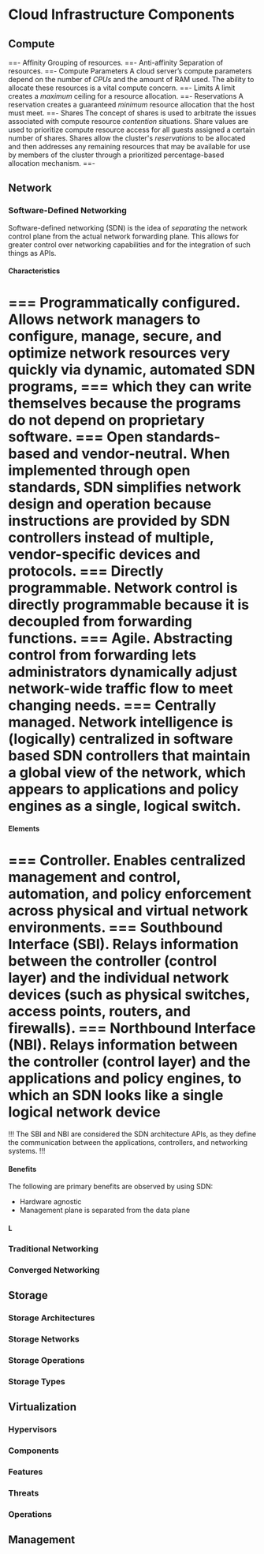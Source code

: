 # Cloud Infrastructure Components

## Compute

==- Affinity
Grouping of resources.
==- Anti-affinity
Separation of resources.
==- Compute Parameters
A cloud server’s compute parameters depend on the number of *CPUs* and the amount of RAM used. The ability to allocate these resources is a vital compute concern.
==- Limits
A limit creates a *maximum* ceiling for a resource allocation.
==- Reservations
A reservation creates a guaranteed *minimum* resource allocation that the host must meet.
==- Shares
The concept of shares is used to arbitrate the issues associated with compute resource *contention* situations. Share values are used to prioritize compute resource access for all guests assigned a certain number of shares. Shares allow the cluster's *reservations* to be allocated and then addresses any remaining resources that may be available for use by members of the cluster through a prioritized percentage-based allocation mechanism.
==-

## Network

### Software-Defined Networking

Software-defined networking (SDN) is the idea of *separating* the network control plane from the actual network forwarding plane. This allows for greater control over networking capabilities and for the integration of such things as APIs.

#### Characteristics

=== Programmatically configured.
Allows network managers to configure, manage, secure, and optimize network resources very quickly via dynamic, automated SDN programs, === which they can write themselves because the programs do not depend on proprietary software.
=== Open standards-based and vendor-neutral.
When implemented through open standards, SDN simplifies network design and operation because instructions are provided by SDN controllers instead of multiple, vendor-specific devices and protocols.
=== Directly programmable.
Network control is directly programmable because it is decoupled from forwarding functions.
=== Agile.
Abstracting control from forwarding lets administrators dynamically adjust network-wide traffic flow to meet changing needs.
=== Centrally managed.
Network intelligence is (logically) centralized in software based SDN controllers that maintain a global view of the network, which appears to applications and policy engines as a single, logical switch.
===

#### Elements

=== Controller.
Enables centralized management and control, automation, and policy enforcement across physical and virtual network environments.
=== Southbound Interface (SBI).
Relays information between the controller (control layer) and the individual network devices (such as physical switches, access points, routers, and firewalls).
=== Northbound Interface (NBI).
Relays information between the controller (control layer) and the applications and policy engines, to which an SDN looks like a single logical network device
===

!!!
The SBI and NBI are considered the SDN architecture APIs, as they define the communication between the applications, controllers, and networking systems.
!!!

#### Benefits

The following are primary benefits are observed by using SDN:

- Hardware agnostic
- Management plane is separated from the data plane

#### L

### Traditional Networking

### Converged Networking

## Storage

### Storage Architectures

### Storage Networks

### Storage Operations

### Storage Types

## Virtualization

### Hypervisors

### Components

### Features

### Threats

### Operations

## Management

